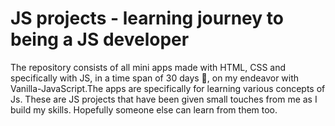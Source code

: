# JS projects - learning journey to being a JS developer
The repository consists of all mini apps made with HTML, CSS and specifically with JS, in a time span of 30 days 📆, on my endeavor with Vanilla-JavaScript.The apps are specifically for learning various concepts of Js.
These are JS projects that have been given small touches from me as I build my skills.
Hopefully someone else can learn from them too.


